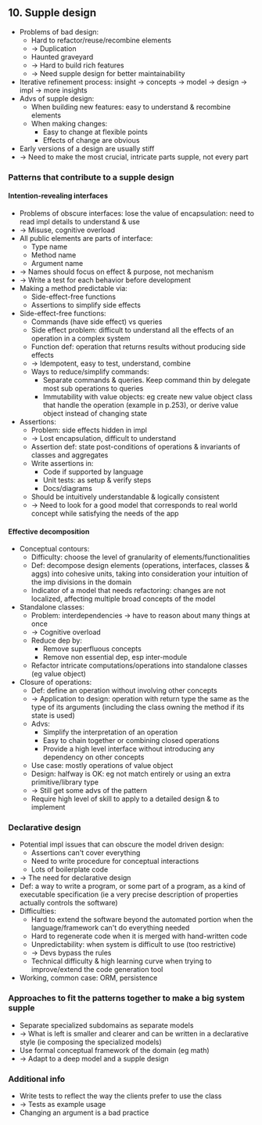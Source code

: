 ## 10. Supple design
- Problems of bad design:
  - Hard to refactor/reuse/recombine elements
  - -> Duplication
  - Haunted graveyard
  - -> Hard to build rich features
  - -> Need supple design for better maintainability
- Iterative refinement process: insight -> concepts -> model -> design -> impl -> more insights
- Advs of supple design:
  - When building new features: easy to understand & recombine elements
  - When making changes:
    - Easy to change at flexible points
    - Effects of change are obvious
- Early versions of a design are usually stiff
- -> Need to make the most crucial, intricate parts supple, not every part

### Patterns that contribute to a supple design

#### Intention-revealing interfaces
- Problems of obscure interfaces: lose the value of encapsulation: need to read impl details to understand & use
- -> Misuse, cognitive overload
- All public elements are parts of interface:
  - Type name
  - Method name
  - Argument name
- -> Names should focus on effect & purpose, not mechanism
- -> Write a test for each behavior before development
- Making a method predictable via:
  - Side-effect-free functions
  - Assertions to simplify side effects
- Side-effect-free functions:
  - Commands (have side effect) vs queries
  - Side effect problem: difficult to understand all the effects of an operation in a complex system
  - Function def: operation that returns results without producing side effects
  - -> Idempotent, easy to test, understand, combine
  - Ways to reduce/simplify commands:
    - Separate commands & queries. Keep command thin by delegate most sub operations to queries
    - Immutability with value objects: eg create new value object class that handle the operation (example in p.253),
    or derive value object instead of changing state
- Assertions:
  - Problem: side effects hidden in impl
  - -> Lost encapsulation, difficult to understand
  - Assertion def: state post-conditions of operations & invariants of classes and aggregates
  - Write assertions in:
    - Code if supported by language
    - Unit tests: as setup & verify steps
    - Docs/diagrams
  - Should be intuitively understandable & logically consistent
  - -> Need to look for a good model that corresponds to real world concept while satisfying the needs of the app

#### Effective decomposition
- Conceptual contours:
  - Difficulty: choose the level of granularity of elements/functionalities
  - Def: decompose design elements (operations, interfaces, classes & aggs) into cohesive units,
  taking into consideration your intuition of the imp divisions in the domain
  - Indicator of a model that needs refactoring: changes are not localized, affecting multiple broad concepts of the model
- Standalone classes:
  - Problem: interdependencies -> have to reason about many things at once
  - -> Cognitive overload
  - Reduce dep by:
    - Remove superfluous concepts
    - Remove non essential dep, esp inter-module
  - Refactor intricate computations/operations into standalone classes (eg value object)
- Closure of operations:
  - Def: define an operation without involving other concepts
  - -> Application to design: operation with return type the same as the type of its arguments
  (including the class owning the method if its state is used)
  - Advs:
    - Simplify the interpretation of an operation
    - Easy to chain together or combining closed operations
    - Provide a high level interface without introducing any dependency on other concepts
  - Use case: mostly operations of value object
  - Design: halfway is OK: eg not match entirely or using an extra primitive/library type
  - -> Still get some advs of the pattern
  - Require high level of skill to apply to a detailed design & to implement

### Declarative design
- Potential impl issues that can obscure the model driven design:
  - Assertions can't cover everything
  - Need to write procedure for conceptual interactions
  - Lots of boilerplate code
- -> The need for declarative design
- Def: a way to write a program, or some part of a program, as a kind of executable specification
  (ie a very precise description of properties actually controls the software)
- Difficulties:
  - Hard to extend the software beyond the automated portion when the language/framework can't do everything needed
  - Hard to regenerate code when it is merged with hand-written code
  - Unpredictability: when system is difficult to use (too restrictive)
  - -> Devs bypass the rules
  - Technical difficulty & high learning curve when trying to improve/extend the code generation tool
- Working, common case: ORM, persistence

### Approaches to fit the patterns together to make a big system supple
- Separate specialized subdomains as separate models
- -> What is left is smaller and clearer and can be written in a declarative style (ie composing the specialized models)
- Use formal conceptual framework of the domain (eg math)
- -> Adapt to a deep model and a supple design

### Additional info
- Write tests to reflect the way the clients prefer to use the class
- -> Tests as example usage
- Changing an argument is a bad practice